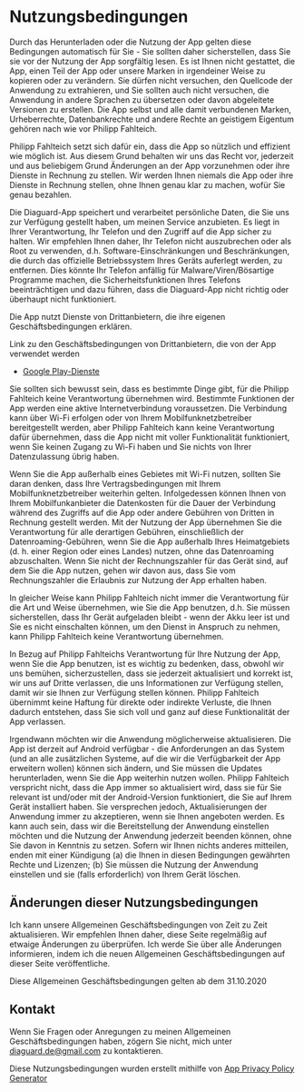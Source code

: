 # Nutzungsbedingungen

Durch das Herunterladen oder die Nutzung der App gelten diese Bedingungen automatisch für Sie - Sie sollten daher sicherstellen, dass Sie sie vor der Nutzung der App sorgfältig lesen. Es ist Ihnen nicht gestattet, die App, einen Teil der App oder unsere Marken in irgendeiner Weise zu kopieren oder zu verändern. Sie dürfen nicht versuchen, den Quellcode der Anwendung zu extrahieren, und Sie sollten auch nicht versuchen, die Anwendung in andere Sprachen zu übersetzen oder davon abgeleitete Versionen zu erstellen. Die App selbst und alle damit verbundenen Marken, Urheberrechte, Datenbankrechte und andere Rechte an geistigem Eigentum gehören nach wie vor Philipp Fahlteich.

Philipp Fahlteich setzt sich dafür ein, dass die App so nützlich und effizient wie möglich ist. Aus diesem Grund behalten wir uns das Recht vor, jederzeit und aus beliebigem Grund Änderungen an der App vorzunehmen oder ihre Dienste in Rechnung zu stellen. Wir werden Ihnen niemals die App oder ihre Dienste in Rechnung stellen, ohne Ihnen genau klar zu machen, wofür Sie genau bezahlen.

Die Diaguard-App speichert und verarbeitet persönliche Daten, die Sie uns zur Verfügung gestellt haben, um meinen Service anzubieten. Es liegt in Ihrer Verantwortung, Ihr Telefon und den Zugriff auf die App sicher zu halten. Wir empfehlen Ihnen daher, Ihr Telefon nicht auszubrechen oder als Root zu verwenden, d.h. Software-Einschränkungen und Beschränkungen, die durch das offizielle Betriebssystem Ihres Geräts auferlegt werden, zu entfernen. Dies könnte Ihr Telefon anfällig für Malware/Viren/Bösartige Programme machen, die Sicherheitsfunktionen Ihres Telefons beeinträchtigen und dazu führen, dass die Diaguard-App nicht richtig oder überhaupt nicht funktioniert.

Die App nutzt Dienste von Drittanbietern, die ihre eigenen Geschäftsbedingungen erklären.

Link zu den Geschäftsbedingungen von Drittanbietern, die von der App verwendet werden

* [Google Play-Dienste](https://policies.google.com/terms)

Sie sollten sich bewusst sein, dass es bestimmte Dinge gibt, für die Philipp Fahlteich keine Verantwortung übernehmen wird. Bestimmte Funktionen der App werden eine aktive Internetverbindung voraussetzen. Die Verbindung kann über Wi-Fi erfolgen oder von Ihrem Mobilfunknetzbetreiber bereitgestellt werden, aber Philipp Fahlteich kann keine Verantwortung dafür übernehmen, dass die App nicht mit voller Funktionalität funktioniert, wenn Sie keinen Zugang zu Wi-Fi haben und Sie nichts von Ihrer Datenzulassung übrig haben.

Wenn Sie die App außerhalb eines Gebietes mit Wi-Fi nutzen, sollten Sie daran denken, dass Ihre Vertragsbedingungen mit Ihrem Mobilfunknetzbetreiber weiterhin gelten. Infolgedessen können Ihnen von Ihrem Mobilfunkanbieter die Datenkosten für die Dauer der Verbindung während des Zugriffs auf die App oder andere Gebühren von Dritten in Rechnung gestellt werden. Mit der Nutzung der App übernehmen Sie die Verantwortung für alle derartigen Gebühren, einschließlich der Datenroaming-Gebühren, wenn Sie die App außerhalb Ihres Heimatgebiets (d. h. einer Region oder eines Landes) nutzen, ohne das Datenroaming abzuschalten. Wenn Sie nicht der Rechnungszahler für das Gerät sind, auf dem Sie die App nutzen, gehen wir davon aus, dass Sie vom Rechnungszahler die Erlaubnis zur Nutzung der App erhalten haben.

In gleicher Weise kann Philipp Fahlteich nicht immer die Verantwortung für die Art und Weise übernehmen, wie Sie die App benutzen, d.h. Sie müssen sicherstellen, dass Ihr Gerät aufgeladen bleibt - wenn der Akku leer ist und Sie es nicht einschalten können, um den Dienst in Anspruch zu nehmen, kann Philipp Fahlteich keine Verantwortung übernehmen.

In Bezug auf Philipp Fahlteichs Verantwortung für Ihre Nutzung der App, wenn Sie die App benutzen, ist es wichtig zu bedenken, dass, obwohl wir uns bemühen, sicherzustellen, dass sie jederzeit aktualisiert und korrekt ist, wir uns auf Dritte verlassen, die uns Informationen zur Verfügung stellen, damit wir sie Ihnen zur Verfügung stellen können. Philipp Fahlteich übernimmt keine Haftung für direkte oder indirekte Verluste, die Ihnen dadurch entstehen, dass Sie sich voll und ganz auf diese Funktionalität der App verlassen.

Irgendwann möchten wir die Anwendung möglicherweise aktualisieren. Die App ist derzeit auf Android verfügbar - die Anforderungen an das System (und an alle zusätzlichen Systeme, auf die wir die Verfügbarkeit der App erweitern wollen) können sich ändern, und Sie müssen die Updates herunterladen, wenn Sie die App weiterhin nutzen wollen. Philipp Fahlteich verspricht nicht, dass die App immer so aktualisiert wird, dass sie für Sie relevant ist und/oder mit der Android-Version funktioniert, die Sie auf Ihrem Gerät installiert haben. Sie versprechen jedoch, Aktualisierungen der Anwendung immer zu akzeptieren, wenn sie Ihnen angeboten werden. Es kann auch sein, dass wir die Bereitstellung der Anwendung einstellen möchten und die Nutzung der Anwendung jederzeit beenden können, ohne Sie davon in Kenntnis zu setzen. Sofern wir Ihnen nichts anderes mitteilen, enden mit einer Kündigung (a) die Ihnen in diesen Bedingungen gewährten Rechte und Lizenzen; (b) Sie müssen die Nutzung der Anwendung einstellen und sie (falls erforderlich) von Ihrem Gerät löschen.

## Änderungen dieser Nutzungsbedingungen

Ich kann unsere Allgemeinen Geschäftsbedingungen von Zeit zu Zeit aktualisieren. Wir empfehlen Ihnen daher, diese Seite regelmäßig auf etwaige Änderungen zu überprüfen. Ich werde Sie über alle Änderungen informieren, indem ich die neuen Allgemeinen Geschäftsbedingungen auf dieser Seite veröffentliche.

Diese Allgemeinen Geschäftsbedingungen gelten ab dem 31.10.2020

## Kontakt

Wenn Sie Fragen oder Anregungen zu meinen Allgemeinen Geschäftsbedingungen haben, zögern Sie nicht, mich unter diaguard.de@gmail.com zu kontaktieren.

Diese Nutzungsbedingungen wurden erstellt mithilfe von [App Privacy Policy Generator](https://app-privacy-policy-generator.nisrulz.com/)